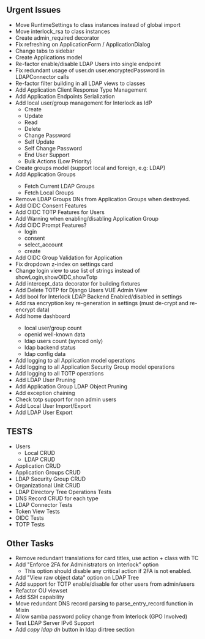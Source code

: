 ## Urgent Issues
* Move RuntimeSettings to class instances instead of global import
* Move interlock_rsa to class instances
* Create admin_required decorator <d>
* Fix refreshing on ApplicationForm / ApplicationDialog <d>
* Change tabs to sidebar <d>
* Create Applications model <d>
* Re-factor enable/disable LDAP Users into single endpoint <d>
* Fix redundant usage of user.dn user.encryptedPassword in LDAPConnector calls <d>
* Re-factor filter building in all LDAP views to classes <d>
* Add Application Client Response Type Management <d>
* Add Application Endpoints Serialization <d>
* Add local user/group management for Interlock as IdP
	* Create <d>
	* Update <d>
	* Read <d>
	* Delete <d>
	* Change Password <d>
	* Self Update <d>
	* Self Change Password <d>
	* End User Support <d>
	* Bulk Actions (Low Priority)
* Create groups model (support local and foreign, e.g: LDAP) <d>
* Add Application Groups <d>
	* Fetch Current LDAP Groups <d>
	* Fetch Local Groups <d>
* Remove LDAP Groups DNs from Application Groups when destroyed. <d>
* Add OIDC Consent Features <t>
* Add OIDC TOTP Features for Users <t>
* Add Warning when enabling/disabling Application Group <d>
* Add OIDC Prompt Features?
	* login
	* consent
	* select_account
	* create
* Add OIDC Group Validation for Application <d>
* Fix dropdown z-index on settings card <d>
* Change login view to use list of strings instead of showLogin,showOIDC,showTotp <d>
* Add intercept_data decorator for building fixtures <d>
* Add Delete TOTP for Django Users VUE Admin View <d>
* Add bool for Interlock LDAP Backend Enabled/disabled in settings <d>
* Add rsa encryption key re-generation in settings (must de-crypt and re-encrypt data)
* Add home dashboard <d>
	* local user/group count <d>
	* openid well-known data <d>
	* ldap users count (synced only) <d>
	* ldap backend status <d>
	* ldap config data <d>
* Add logging to all Application model operations <t>
* Add logging to all Application Security Group model operations
* Add logging to all TOTP operations
* Add LDAP User Pruning
* Add Application Group LDAP Object Pruning
* Add exception chaining
* Check totp support for non admin users
* Add Local User Import/Export
* Add LDAP User Export

## TESTS
* Users
	* Local CRUD
	* LDAP CRUD
* Application CRUD
* Application Groups CRUD
* LDAP Security Group CRUD
* Organizational Unit CRUD
* LDAP Directory Tree Operations Tests
* DNS Record CRUD for each type
* LDAP Connector Tests
* Token View Tests
* OIDC Tests
* TOTP Tests

## Other Tasks
* Remove redundant translations for card titles, use action + class with TC
* Add "Enforce 2FA for Administrators on Interlock" option
	* This option should disable any critical action if 2FA is not enabled.
* Add "View raw object data" option on LDAP Tree
* Add support for TOTP enable/disable for other users from admin/users
* Refactor OU viewset
* Add SSH capability
* Move redundant DNS record parsing to parse_entry_record function in Mixin
* Allow samba password policy change from Interlock (GPO Involved)
* Test LDAP Server IPv6 Support
* Add *copy ldap dn* button in ldap dirtree section
